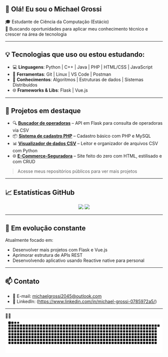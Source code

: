 ## 👋 Olá! Eu sou o Michael Grossi

🎓 Estudante de Ciência da Computação (Estácio)  
🚀 Buscando oportunidades para aplicar meu conhecimento técnico e crescer na área de tecnologia

---

## 💡 Tecnologias que uso ou estou estudando:

- 💻 **Linguagens**: Python | C++ | Java | PHP | HTML/CSS | JavaScript  
- 🔧 **Ferramentas**: Git | Linux | VS Code | Postman  
- 🧠 **Conhecimentos**: Algoritmos | Estruturas de dados | Sistemas Distribuídos  
- 🌐 **Frameworks & Libs**: Flask | Vue.js

---

## 📌 Projetos em destaque

- 🔍 [**Buscador de operadoras**](https://github.com/MGrossi27/api-operadoras) – API em Flask para consulta de operadoras via CSV  
- 📦 [**Sistema de cadastro PHP**](https://github.com/MGrossi27/cadastro_php) – Cadastro básico com PHP e MySQL  
- 📊 [**Visualizador de dados CSV**](https://github.com/MGrossi27/Leitor-CSV-Python) – Leitor e organizador de arquivos CSV com Python  
- 🌐 [**E-Commerce-Seguradora**](https://github.com/MGrossi27/E-Commerce-Seguradora) – Site feito do zero com HTML, estilisado e com CRUD

> Acesse meus repositórios públicos para ver mais projetos

---

## 📈 Estatísticas GitHub

<p align="center">
  <img height="160em" src="https://github-readme-stats.vercel.app/api?username=MGrossi27&show_icons=true&theme=github_dark" />
  <img height="160em" src="https://github-readme-stats.vercel.app/api/top-langs/?username=MGrossi27&layout=compact&theme=github_dark" />
</p>

---

## 🎯 Em evolução constante

Atualmente focado em:
- Desenvolver mais projetos com Flask e Vue.js  
- Aprimorar estrutura de APIs REST  
- Desenvolvendo aplicativo usando Reactive native para personal

---

## 📫 Contato

- 📧 E-mail: michaelgrossi2045@outlook.com  
- 💼 LinkedIn: (https://www.linkedin.com/in/michael-grossi-0785972a5/)

---

🐍🐍
![Snake animation](https://github.com/MGrossi27/MGrossi27/blob/output/github-snake-dark.svg)


